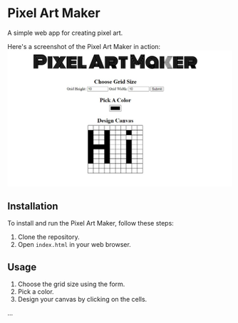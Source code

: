 # Pixel Art Maker

A simple web app for creating pixel art.

Here's a screenshot of the Pixel Art Maker in action:
![Pixel Art Maker](images/screenshot.png)

## Installation

To install and run the Pixel Art Maker, follow these steps:

1. Clone the repository.
2. Open `index.html` in your web browser.

## Usage

1. Choose the grid size using the form.
2. Pick a color.
3. Design your canvas by clicking on the cells.

...
